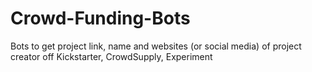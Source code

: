 # Crowd-Funding-Bots
Bots to get project link, name  and websites (or social media) of project creator off Kickstarter, CrowdSupply, Experiment
